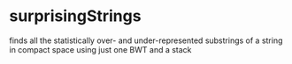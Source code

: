 # surprisingStrings
finds all the statistically over- and under-represented substrings of a string in compact space using just one BWT and a stack
